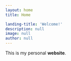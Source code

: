 ```yaml
---
layout: home
title: Home

landing-title: 'Welcome!'
description: null
image: null
author: null
---
```

This is my personal **website**.